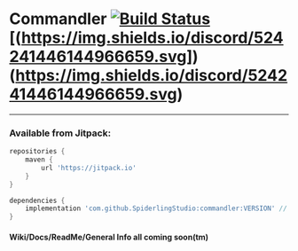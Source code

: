 # Commandler [![Build Status](https://travis-ci.org/SpiderlingStudio/Commandler.svg?branch=master)](https://travis-ci.org/SpiderlingStudio/Commandler) [(https://img.shields.io/discord/524241446144966659.svg])(https://img.shields.io/discord/524241446144966659.svg)
---
### Available from Jitpack:
```gradle
repositories {
    maven {
        url 'https://jitpack.io'
    }
}

dependencies {
    implementation 'com.github.SpiderlingStudio:commandler:VERSION' // Currently 1.3.0
}
```

#### Wiki/Docs/ReadMe/General Info all coming soon(tm)
